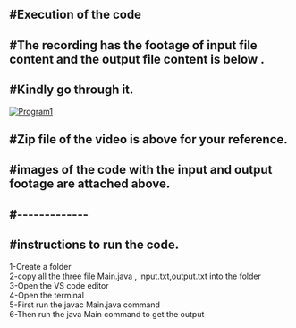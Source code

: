 <h2>#Execution of the code</h2>

<h2>#The recording has the footage of input file content and the output file content is below .</h2>
<h2>#Kindly go through it.</h2>

[![Program1](https://img.youtube.com/vi/AdaGz3NaNZA/0.jpg)](https://www.youtube.com/watch?v=AdaGz3NaNZA)
<h2>#Zip file of the video is above for your reference.</h2>
<h2>#images of the code with the input and output footage are attached above.</h2>
<h2>#-------------</h2>
<h2>#instructions to run the code.</h2>
1-Create a folder<br>
2-copy all the three file  Main.java , input.txt,output.txt into the folder<br>
3-Open the VS code editor<br>
4-Open the terminal<br>
5-First run the javac Main.java command<br>
6-Then run the java Main command to get the output<br>

